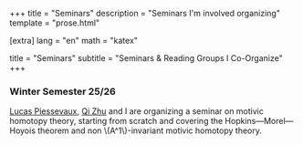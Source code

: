 +++ title = "Seminars" description = "Seminars I'm involved organizing" template = "prose.html"

[extra] lang = "en" math = "katex"

title = "Seminars" subtitle = "Seminars & Reading Groups I Co-Organize"
+++
### Winter Semester 25/26
[Lucas Piessevaux](https://lucas-piessevaux.github.io), [Qi Zhu](https://qizhumath.wixsite.com/math) and I are organizing a seminar on motivic homotopy theory, starting from scratch and covering the Hopkins—Morel—Hoyois theorem and non \\(A^1\\)-invariant motivic homotopy theory.
